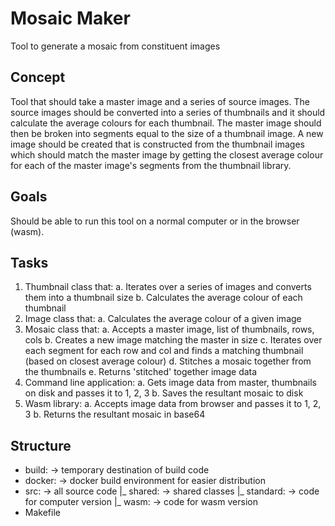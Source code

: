 # Mosaic Maker
Tool to generate a mosaic from constituent images

## Concept 

Tool that should take a master image and a series of source images. The source images should be converted into a series of thumbnails and it should calculate the average colours for each thumbnail. The master image should then be broken into segments equal to the size of a thumbnail image. A new image should be created that is constructed from the thumbnail images which should match the master image by getting the closest average colour for each of the master image's segments from the thumbnail library.

## Goals 

Should be able to run this tool on a normal computer or in the browser (wasm).

## Tasks 

 1. Thumbnail class that:
   a. Iterates over a series of images and converts them into a thumbnail size
   b. Calculates the average colour of each thumbnail
 2. Image class that:
   a. Calculates the average colour of a given image
 3. Mosaic class that:
   a. Accepts a master image, list of thumbnails, rows, cols
   b. Creates a new image matching the master in size
   c. Iterates over each segment for each row and col and finds a matching thumbnail (based on closest average colour)
   d. Stitches a mosaic together from the thumbnails
   e. Returns 'stitched' together image data
 4. Command line application:
   a. Gets image data from master, thumbnails on disk and passes it to 1, 2, 3
   b. Saves the resultant mosaic to disk
 5. Wasm library:
   a. Accepts image data from browser and passes it to 1, 2, 3
   b. Returns the resultant mosaic in base64

## Structure 

 - build: -> temporary destination of build code
 - docker: -> docker build environment for easier distribution
 - src: -> all source code
    |_ shared: -> shared classes
    |_ standard: -> code for computer version
    |_ wasm: -> code for wasm version
 - Makefile
